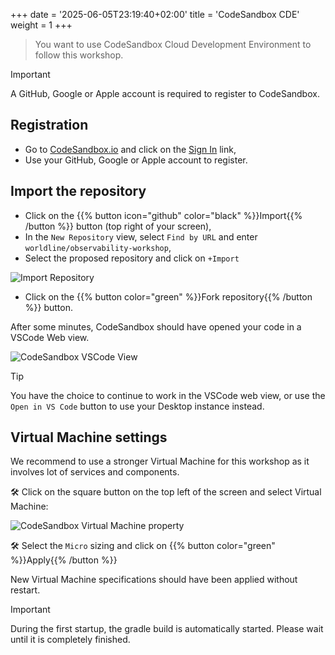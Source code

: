 +++
date = '2025-06-05T23:19:40+02:00'
title = 'CodeSandbox CDE'
weight = 1
+++

> You want to use CodeSandbox Cloud Development Environment to follow this workshop.

> [!IMPORTANT]
> A GitHub, Google or Apple account is required to register to CodeSandbox.

## Registration

* Go to [CodeSandbox.io](https://codesandbox.io) and click on the [Sign In](https://codesandbox.io/signin) link,
* Use your GitHub, Google or Apple account to register.

## Import the repository

* Click on the {{% button icon="github" color="black" %}}Import{{% /button %}} button (top right of your screen),
* In the `New Repository` view, select `Find by URL` and enter `worldline/observability-workshop`,
* Select the proposed repository and click on `+Import`

![Import Repository](../codesandbox_import.png)

* Click on the {{% button color="green" %}}Fork repository{{% /button %}} button.

After some minutes, CodeSandbox should have opened your code in a VSCode Web view.

![CodeSandbox VSCode View](../codesandbox_vscode.png)

> [!TIP]
> You have the choice to continue to work in the VSCode web view, or use the `Open in VS Code` button to use your Desktop instance instead.

## Virtual Machine settings

We recommend to use a stronger Virtual Machine for this workshop as it involves lot of services and components.

🛠️ Click on the square button on the top left of the screen and select Virtual Machine:

![CodeSandbox Virtual Machine property](../codesandbox_vm.png)

🛠️ Select the `Micro` sizing and click on {{% button color="green" %}}Apply{{% /button %}}

New Virtual Machine specifications should have been applied without restart.

> [!IMPORTANT]
> During the first startup, the gradle build is automatically started. Please wait until it is completely finished.